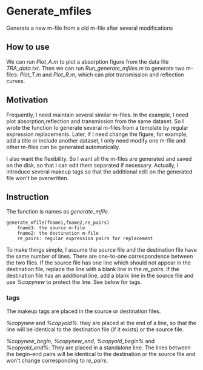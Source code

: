 # Generate_mfiles
Generate a new m-file from a old m-file after several modifications

## How to use
We can run *Plot_A.m* to plot a absorption figure from the data file *TRA_data.txt*. Then we can run *Run_generate_mfiles.m* to generate two m-files: *Plot_T.m* and *Plot_R.m*, which can plot transmission and reflection curves.

## Motivation
Frequently, I need maintain several similar m-files. In the example, I need plot absorption,reflection and transmission from the same dataset. So I wrote the function to generate several m-files from a template by regular expression replacements. Later, if I need change the figure, for example, add a title or include another dataset, I only need modify one m-file and other m-files can be generated automatically. 

I also want the flexibility. So I want all the m-files are generated and saved on the disk, so that I can edit them separated if necessary. Actually, I introduce several makeup tags so that the additional edit on the generated file won't be overwritten. 

## Instruction
The function is names as *generate_mfile*.
```
generate_mfile(fname1,fname2,re_pairs)
    fname1: the source m-file    
    fname2: the destination m-file
    re_pairs: regular expression pairs for replacement
```
To make things simple, I assume the source file and the destination file have the same number of lines. There are one-to-one correspondence between the two files. If the source file has one line which should not appear in the destination file, replace the line with a blank line in the *re_pairs*. If the destination file has an additional line, add a blank line in the source file and use *%copynew* to protect the line. See below for tags.

### tags
The makeup tags are placed in the source or destination files.

*%copynew* and *%copyold%*:  they are placed at the end of a line, so that the line will be identical to the destination file (if it exists) or the source file. 

*%copynew_begin*, *%copynew_end*, *%copyold_begin%* and *%copyold_end%*: They are placed in a standalone line. The lines between the begin-end pairs will be identical to the destination or the source file and won't change corresponding to *re_pairs*. 
